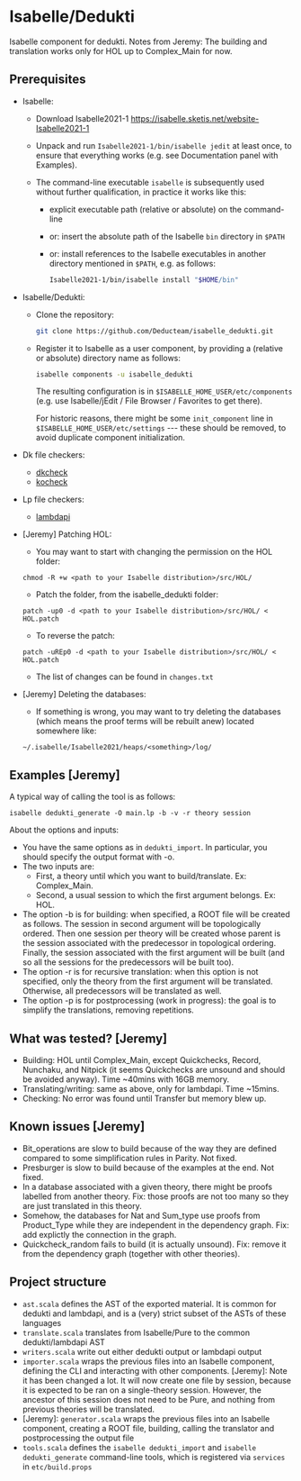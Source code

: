 # Isabelle/Dedukti

Isabelle component for dedukti.
Notes from Jeremy: The building and translation works only for HOL up to Complex_Main for now.


## Prerequisites

  * Isabelle:

      - Download Isabelle2021-1
        https://isabelle.sketis.net/website-Isabelle2021-1

      - Unpack and run `Isabelle2021-1/bin/isabelle jedit` at least
        once, to ensure that everything works (e.g. see Documentation
        panel with Examples).

      - The command-line executable `isabelle` is subsequently used
        without further qualification, in practice it works like this:

          + explicit executable path (relative or absolute) on the command-line

          + or: insert the absolute path of the Isabelle `bin`
            directory in `$PATH`

          + or: install references to the Isabelle executables in
            another directory mentioned in `$PATH`, e.g. as follows:
            ```bash
            Isabelle2021-1/bin/isabelle install "$HOME/bin"
            ```

  * Isabelle/Dedukti:

      - Clone the repository:
        ```bash
        git clone https://github.com/Deducteam/isabelle_dedukti.git
        ```

      - Register it to Isabelle as a user component, by providing a
        (relative or absolute) directory name as follows:
        ```bash
        isabelle components -u isabelle_dedukti
        ```
        The resulting configuration is in `$ISABELLE_HOME_USER/etc/components`
        (e.g. use Isabelle/jEdit / File Browser / Favorites to get there).

        For historic reasons, there might be some `init_component`
        line in `$ISABELLE_HOME_USER/etc/settings` --- these should be
        removed, to avoid duplicate component initialization.

  * Dk file checkers:

    - [dkcheck](https://github.com/Deducteam/Dedukti)
    - [kocheck](https://github.com/01mf02/kontroli-rs)
    
  * Lp file checkers:
  
    - [lambdapi](https://github.com/Deducteam/lambdapi)

  * [Jeremy] Patching HOL:

    - You may want to start with changing the permission on the HOL folder:

    ```
    chmod -R +w <path to your Isabelle distribution>/src/HOL/
    ```

    - Patch the folder, from the isabelle_dedukti folder:

    ```
    patch -up0 -d <path to your Isabelle distribution>/src/HOL/ < HOL.patch
    ```

    - To reverse the patch:

    ```
    patch -uREp0 -d <path to your Isabelle distribution>/src/HOL/ < HOL.patch
    ```

    - The list of changes can be found in `changes.txt`

  * [Jeremy] Deleting the databases:

    - If something is wrong, you may want to try deleting the databases (which means the proof terms will be rebuilt anew) located somewhere like:

    ```
    ~/.isabelle/Isabelle2021/heaps/<something>/log/
    ```


## Examples [Jeremy]

A typical way of calling the tool is as follows:

```
isabelle dedukti_generate -O main.lp -b -v -r theory session
```

About the options and inputs:

  * You have the same options as in `dedukti_import`. In particular, you should specify the output format with -o.
  * The two inputs are:
    - First, a theory until which you want to build/translate. Ex: Complex_Main.
    - Second, a usual session to which the first argument belongs. Ex: HOL.
  * The option -b is for building: when specified, a ROOT file will be created as follows. The session in second argument will be topologically ordered. Then one session per theory will be created whose parent is the session associated with the predecessor in topological ordering. Finally, the session associated with the first argument will be built (and so all the sessions for the predecessors will be built too).
  * The option -r is for recursive translation: when this option is not specified, only the theory from the first argument will be translated. Otherwise, all predecessors will be translated as well.
  * The option -p is for postprocessing (work in progress): the goal is to simplify the translations, removing repetitions.


## What was tested? [Jeremy]

  * Building: HOL until Complex_Main, except Quickchecks, Record, Nunchaku, and Nitpick (it seems Quickchecks are unsound and should be avoided anyway). Time ~40mins with 16GB memory.
  * Translating/writing: same as above, only for lambdapi. Time ~15mins.
  * Checking: No error was found until Transfer but memory blew up.


## Known issues [Jeremy]

  * Bit_operations are slow to build because of the way they are defined compared to some simplification rules in Parity. Not fixed.
  * Presburger is slow to build because of the examples at the end. Not fixed.
  * In a database associated with a given theory, there might be proofs labelled from another theory. Fix: those proofs are not too many so they are just translated in this theory.
  * Somehow, the databases for Nat and Sum_type use proofs from Product_Type while they are independent in the dependency graph. Fix: add explictly the connection in the graph. 
  * Quickcheck_random fails to build (it is actually unsound). Fix: remove it from the dependency graph (together with other theories).


## Project structure
- `ast.scala` defines the AST of the exported material. It is common for dedukti and lambdapi, and is a (very) strict subset of the ASTs of these languages
- `translate.scala` translates from Isabelle/Pure to the common dedukti/lambdapi AST
- `writers.scala` write out either dedukti output or lambdapi output
- `importer.scala` wraps the previous files into an Isabelle component, defining the CLI and interacting with other components. [Jeremy]: Note it has been changed a lot. It will now create one file by session, because it is expected to be ran on a single-theory session. However, the ancestor of this session does not need to be Pure, and nothing from previous theories will be translated.
- [Jeremy]: `generator.scala` wraps the previous files into an Isabelle component, creating a ROOT file, building, calling the translator and postprocessing the output file
- `tools.scala` defines the `isabelle dedukti_import` and `isabelle dedukti_generate` command-line tools,
  which is registered via `services` in `etc/build.props`

